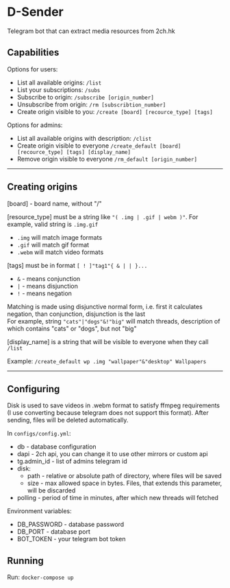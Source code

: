 # D-Sender

Telegram bot that can extract media resources from 2ch.hk

## Capabilities

Options for users:
* List all available origins: `/list`
* List your subscriptions: `/subs`
* Subscribe to origin: `/subscribe [origin_number]`
* Unsubscribe from origin: `/rm [subscribtion_number]`
* Create origin visible to you: `/create [board] [recource_type] [tags]`

Options for admins:
* List all available origins with description: `/clist`
* Create origin visible to everyone `/create_default [board] [recource_type] [tags] [display_name]`
* Remove origin visible to everyone `/rm_default [origin_number]`

---
## Creating origins

[board] - board name, without "/"

[resource_type] must be a string like `"( .img | .gif | webm )"`. For example, valid string is `.img.gif`
* `.img` will match image formats
* `.gif` will match gif format
* `.webm` will match video formats

[tags] must be in format `[ ! ]"tag1"{ & | | }...`
* `&` - means conjunction
* `|` - means disjunction
* `!` - means negation

Matching is made using disjunctive normal form, i.e. first it calculates negation, than conjunction, disjunction is the last\
For example, string `"cats"|"dogs"&!"big"` will match threads, description of which contains "cats" or "dogs", but not "big"

[display_name] is a string that will be visible to everyone when they call `/list`

Example: `/create_default wp .img "wallpaper"&"desktop" Wallpapers`

---
## Configuring

Disk is used to save videos in .webm format to satisfy ffmpeg requirements (I use converting because telegram does not support this format). After sending, files will be deleted automatically.

In `configs/config.yml`:
* db - database configuration
* dapi - 2ch api, you can change it to use other mirrors or custom api
* tg.admin_id - list of admins telegram id
* disk:
  * path - relative or absolute path of directory, where files will be saved
  * size - max allowed space in bytes. Files, that extends this parameter, will be discarded
* polling - period of time in minutes, after which new threads will fetched

Environment variables:
* DB_PASSWORD - database password
* DB_PORT - database port
* BOT_TOKEN - your telegram bot token

## Running

Run: `docker-compose up`




